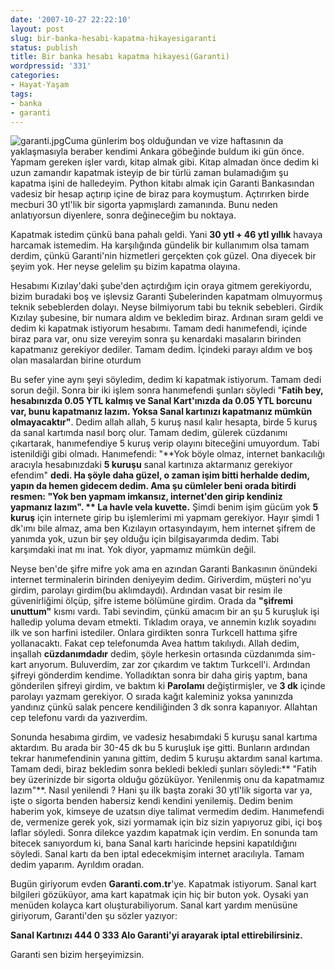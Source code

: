 ```yaml
---
date: '2007-10-27 22:22:10'
layout: post
slug: bir-banka-hesabi-kapatma-hikayesigaranti
status: publish
title: Bir banka hesabı kapatma hikayesi(Garanti)
wordpressid: '331'
categories:
- Hayat-Yaşam
tags:
- banka
- garanti
---
```


![garanti.jpg](http://arsln.org/image/garanti.jpg)Cuma günlerim boş olduğundan ve vize haftasının da yaklaşmasıyla beraber kendimi Ankara göbeğinde buldum iki gün önce. Yapmam gereken işler vardı, kitap almak gibi. Kitap almadan önce dedim ki uzun zamandır kapatmak isteyip de bir türlü zaman bulamadığım şu kapatma işini de halledeyim. Python kitabı almak için Garanti Bankasından vadesiz bir hesap açtırıp içine de biraz para koymuştum. Açtırırken birde mecburi 30 ytl'lik bir sigorta yapmışlardı zamanında. Bunu neden anlatıyorsun diyenlere, sonra değineceğim bu noktaya.

Kapatmak istedim çünkü bana pahalı geldi. Yani **30 ytl + 46 ytl yıllık** havaya harcamak istemedim. Ha karşılığında gündelik bir kullanımım olsa tamam derdim, çünkü Garanti'nin hizmetleri gerçekten çok güzel. Ona diyecek bir şeyim yok. Her neyse gelelim şu bizim kapatma olayına.

Hesabımı Kızılay'daki şube'den açtırdığım için oraya gitmem gerekiyordu, bizim buradaki boş ve işlevsiz Garanti Şubelerinden kapatmam olmuyormuş teknik sebeblerden dolayı. Neyse bilmiyorum tabi bu teknik sebebleri. Girdik Kızılay şubesine, bir numara aldım ve bekledim biraz. Ardınan sıram geldi ve dedim ki kapatmak istiyorum hesabımı. Tamam dedi hanımefendi, içinde biraz para var, onu size vereyim sonra şu kenardaki masaların birinden kapatmanız gerekiyor dediler. Tamam dedim. İçindeki parayı aldım ve boş olan masalardan birine oturdum 

Bu sefer yine aynı şeyi söyledim, dedim ki kapatmak istiyorum. Tamam dedi sorun değil. Sonra bir iki işlem sonra hanımefendi şunları söyledi "**Fatih bey, hesabınızda 0.05 YTL kalmış ve Sanal Kart'ınızda da 0.05 YTL borcunu var, bunu kapatmanız lazım. Yoksa Sanal kartınızı kapatmanız mümkün olmayacaktır"**. Dedim allah allah, 5 kuruş nasıl kalır hesapta, birde 5 kuruş da sanal kartımda nasıl borç olur. Tamam dedim, gülerek cüzdanımı çıkartarak, hanımefendiye 5 kuruş verip olayını biteceğini umuyordum. Tabi istenildiği gibi olmadı. Hanımefendi: "**Yok böyle olmaz, internet bankacılığı aracıyla hesabınızdaki **5 kuruşu** sanal kartınıza aktarmanız gerekiyor efendim" **dedi. Ha şöyle daha güzel, o zaman işim bitti herhalde dedim, yapın da hemen gidecem dedim. Ama şu cümleler beni orada bitirdi resmen: **"Yok ben yapmam imkansız, internet'den girip kendiniz yapmanız lazım"**.
**
La havle vela kuvette.** Şimdi benim işim gücüm yok **5 kuruş** için internete girip bu işlemlerimi mi yapmam gerekiyor. Hayır şimdi 1 dk'ımı bile almaz, ama ben Kızılayın ortasyındayım, hem internet şifrem de yanımda yok, uzun bir şey olduğu için bilgisayarımda dedim. Tabi karşımdaki inat mı inat. Yok diyor, yapmamız mümkün değil. 

Neyse ben'de şifre mifre yok ama en azından Garanti Bankasının önündeki internet terminalerin birinden deniyeyim dedim. Giriverdim, müşteri no'yu girdim, parolayı girdim(bu aklımdaydı). Ardından vasat bir resim ile güvenirliğimi ölçüp, şifre isteme bölümüne girdim. Orada da **"şifremi unuttum"** kısmı vardı. Tabi sevindim, çünkü amacım bir an şu 5 kuruşluk işi halledip yoluma devam etmekti. Tıkladım oraya, ve annemin kızlık soyadını ilk ve son harfini istediler. Onlara girdikten sonra Turkcell hattıma şifre yollanacaktı. Fakat cep telefonumda Avea hattım takılıydı. Allah dedim, inşallah **cüzdanımdadır** dedim, şöyle herkesin ortasında cüzdanımda sim-kart arıyorum. Buluverdim, zar zor çıkardım ve taktım Turkcell'i. Ardından şifreyi gönderdim kendime. Yolladıktan sonra bir daha giriş yaptım, bana gönderilen şifreyi girdim, ve baktım ki **Parolamı** değiştirmişler, ve **3 dk** içinde parolayı yazmam gerekiyor. O sırada kağıt kaleminiz yoksa yanınızda yandınız çünkü salak pencere kendiliğinden 3 dk sonra kapanıyor. Allahtan cep telefonu vardı da yazıverdim. 

Sonunda hesabıma girdim, ve vadesiz hesabımdaki 5 kuruşu sanal kartıma aktardım. Bu arada bir 30-45 dk bu 5 kuruşluk işe gitti. Bunların ardından tekrar hanımefendinin yanına gittim, dedim 5 kuruşu aktardım sanal kartıma. Tamam dedi, biraz bekledim sonra bekledi bekledi şunları söyledi:** "Fatih bey üzerinizde bir sigorta olduğu gözüküyor. Yenilenmiş onu da kapatmamız lazım"**. Nasıl yenilendi ? Hani şu ilk başta zoraki 30 ytl'lik sigorta var ya, işte o sigorta benden habersiz kendi kendini yenilemiş. Dedim benim haberim yok, kimseye de uzatsın diye talimat vermedim dedim. Hanımefendi de, vermenize gerek yok, sizi yormamak için biz sizin yapıyoruz gibi, içi boş laflar söyledi. Sonra dilekce yazdım kapatmak için verdim. En sonunda tam bitecek sanıyordum ki, bana Sanal kartı haricinde hepsini kapatıldığını söyledi. Sanal kartı da ben iptal edecekmişim internet aracılıyla. Tamam dedim yaparım. Ayrıldım oradan. 

Bugün giriyorum evden **Garanti.com.tr**'ye. Kapatmak istiyorum. Sanal kart  bilgileri gözüküyor, ama kart kapatmak için hiç bir buton yok. Oysaki yan menüden kolayca kart oluşturabiliyorum. Sanal kart yardım menüsüne giriyorum, Garanti'den şu sözler yazıyor:

**Sanal Kartınızı 444 0 333 Alo Garanti'yi arayarak iptal ettirebilirsiniz.**


Garanti sen bizim herşeyimizsin. 


